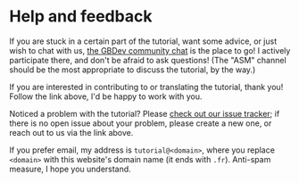 # Help and feedback

If you are stuck in a certain part of the tutorial, want some advice, or just wish to chat with us, [the GBDev community chat](https://gbdev.io/chat) is the place to go!
I actively participate there, and don't be afraid to ask questions!
(The "ASM" channel should be the most appropriate to discuss the tutorial, by the way.)

If you are interested in contributing to or translating the tutorial, thank you!
Follow the link above, I'd be happy to work with you.

Noticed a problem with the tutorial?
Please [check out our issue tracker](https://github.com/gbdev/gb-asm-tutorial/issues); if there is no open issue about your problem, please create a new one, or reach out to us via the link above.

If you prefer email, my address is `tutorial@<domain>`, where you replace `<domain>` with this website's domain name (it ends with `.fr`).
Anti-spam measure, I hope you understand.
